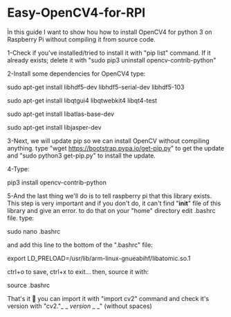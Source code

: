 # Easy-OpenCV4-for-RPI
İn this guide I want to show hou how to install OpenCV4 for python 3 on Raspberry Pi without compiling it from source code.

1-Check if you've installed/tried to install it with "pip list" command.
  If it already exists; delete it with "sudo pip3 uninstall opencv-contrib-python"
  
2-Install some dependencies for OpenCV4
type:

sudo apt-get install libhdf5-dev libhdf5-serial-dev libhdf5-103

sudo apt-get install libqtgui4 libqtwebkit4 libqt4-test

sudo apt-get install libatlas-base-dev

sudo apt-get install libjasper-dev

3-Next, we will update pip so we can install OpenCV without compiling anything.
type "wget https://bootstrap.pypa.io/get-pip.py" to get the update and "sudo python3 get-pip.py" to install the update.

4-Type:

pip3 install opencv-contrib-python

5-And the last thing we'll do is to tell raspberry pi that this library exists. This step is very important and if you don't do, it can't find "__init__" file of this library and give an error. to do that on your "home" directory edit .bashrc file.
type:

sudo nano .bashrc

and add this line to the bottom of the ".bashrc" file:

export LD_PRELOAD=/usr/lib/arm-linux-gnueabihf/libatomic.so.1


ctrl+o to save, ctrl+x to exit...
then, source it with:

source .bashrc

That's it 🥳 you can import it with "import cv2" command and check it's version with "cv2."_ _ _version_ _ _"
 (without spaces)


